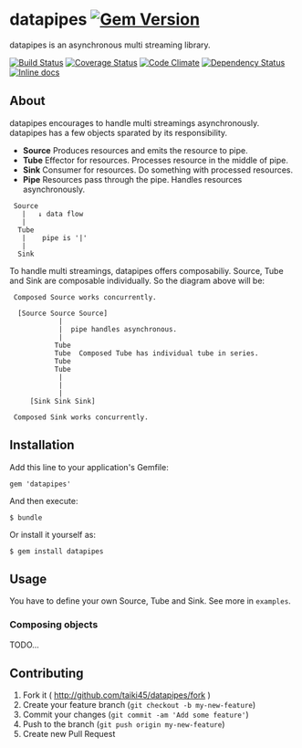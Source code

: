datapipes [![Gem Version](https://badge.fury.io/rb/datapipes.svg)](http://badge.fury.io/rb/datapipes)
=========
datapipes is an asynchronous multi streaming library.

[![Build Status](https://travis-ci.org/taiki45/datapipes.svg?branch=master)](https://travis-ci.org/taiki45/datapipes) [![Coverage Status](https://coveralls.io/repos/taiki45/datapipes/badge.png?branch=master)](https://coveralls.io/r/taiki45/datapipes?branch=master) [![Code Climate](https://codeclimate.com/github/taiki45/datapipes.png)](https://codeclimate.com/github/taiki45/datapipes) [![Dependency Status](https://gemnasium.com/taiki45/datapipes.svg)](https://gemnasium.com/taiki45/datapipes) [![Inline docs](http://inch-pages.github.io/github/taiki45/datapipes.png)](http://inch-pages.github.io/github/taiki45/datapipes)

## About
datapipes encourages to handle multi streamings asynchronously. datapipes has
a few objects sparated by its responsibility.

- __Source__ Produces resources and emits the resource to pipe.
- __Tube__ Effector for resources. Processes resource in the middle of pipe.
- __Sink__ Consumer for resources. Do something with processed resources.
- __Pipe__ Resources pass through the pipe. Handles resources asynchronously.

```
 Source
   |   ↓ data flow
   |
  Tube
   |    pipe is '|'
   |
  Sink
```

To handle multi streamings, datapipes offers composabiliy. Source, Tube and Sink
are composable individually. So the diagram above will be:

```
 Composed Source works concurrently.

  [Source Source Source]
            |
            |  pipe handles asynchronous.
            |
           Tube
           Tube  Composed Tube has individual tube in series.
           Tube
           Tube
            |
            |
            |
     [Sink Sink Sink]

 Composed Sink works concurrently.
```

## Installation

Add this line to your application's Gemfile:

    gem 'datapipes'

And then execute:

    $ bundle

Or install it yourself as:

    $ gem install datapipes

## Usage
You have to define your own Source, Tube and Sink. See more in `examples`.

### Composing objects
TODO...

## Contributing

1. Fork it ( http://github.com/taiki45/datapipes/fork )
2. Create your feature branch (`git checkout -b my-new-feature`)
3. Commit your changes (`git commit -am 'Add some feature'`)
4. Push to the branch (`git push origin my-new-feature`)
5. Create new Pull Request
